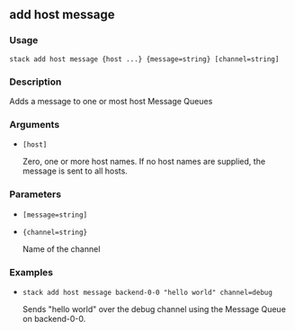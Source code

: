 ## add host message

### Usage

`stack add host message {host ...} {message=string} [channel=string]`

### Description

Adds a message to one or most host Message Queues

### Arguments

* `[host]`

   Zero, one or more host names. If no host names are supplied, the
        message is sent to all hosts.


### Parameters
* `[message=string]`
* `{channel=string}`

   Name of the channel

### Examples

* `stack add host message backend-0-0 "hello world" channel=debug`

   Sends "hello world" over the debug channel using the Message
        Queue on backend-0-0.



